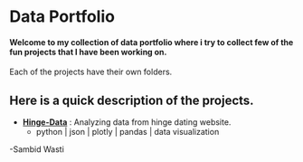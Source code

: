 # Data Portfolio

#### Welcome to my collection of data portfolio where i try to collect few of the fun projects that I have been working on. 
Each of the projects have their own folders.

## Here is a quick description of the projects.

- [**Hinge-Data**](https://github.com/sambidwasti/data_portfolio/tree/main/Hinge-data) : Analyzing data from hinge dating website.
    - python | json | plotly | pandas | data visualization  


-Sambid Wasti
